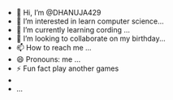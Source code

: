 - 👋 Hi, I’m @DHANUJA429
- 👀 I’m interested in learn computer science...
- 🌱 I’m currently learning cording ...
- 💞️ I’m looking to collaborate on my birthday...
- 📫 How to reach me ...
- 😄 Pronouns: me ...
- ⚡ Fun fact play another games
-
-   ...

<!---
DHANUJA429/DHANUJA429 is a ✨ special ✨ repository because its `README.md` (this file) appears on your GitHub profile.
You can click the Preview link to take a look at your changes.
--->
